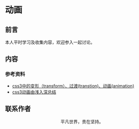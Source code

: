 # 动画

## 前言

本人平时学习及收集内容，欢迎参入一起讨论。

## 内容

### 参考资料

- [css3中的变形（transform）、过渡(transtion)、动画(animation)](https://www.cnblogs.com/qianduanjingying/p/4937574.html)
- [css3动画由浅入深总结](https://www.cnblogs.com/tugenhua0707/p/5385261.html)

## 联系作者

<div align="center">
    <p>
        平凡世界，贵在坚持。
    </p>
    <img :src="$withBase('/about/contact.png')" />
</div>